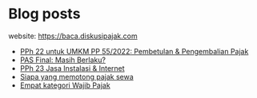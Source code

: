 # Blog posts

website: https://baca.diskusipajak.com

<!-- BLOG-POST-LIST:START -->
- [PPh 22 untuk UMKM PP 55/2022: Pembetulan &amp; Pengembalian Pajak](https://baca.diskusipajak.com/pph-22-untuk-umkm-pp-55-2022-pembetulan-pengembalian-pajak/)
- [PAS Final: Masih Berlaku?](https://baca.diskusipajak.com/pas-final-masih-berlaku/)
- [PPh 23 Jasa Instalasi &amp; Internet](https://baca.diskusipajak.com/pph-23-jasa-instalasi-internet/)
- [Siapa yang memotong pajak sewa](https://baca.diskusipajak.com/siapa-yang-memotong-pajak-sewa/)
- [Empat kategori Wajib Pajak](https://baca.diskusipajak.com/empat-kategori-wajib-pajak/)
<!-- BLOG-POST-LIST:END -->

<!--
**kelaspajak/kelaspajak** is a ✨ _special_ ✨ repository because its `README.md` (this file) appears on your GitHub profile.

Here are some ideas to get you started:

- 🔭 I’m currently working on ...
- 🌱 I’m currently learning ...
- 👯 I’m looking to collaborate on ...
- 🤔 I’m looking for help with ...
- 💬 Ask me about ...
- 📫 How to reach me: ...
- 😄 Pronouns: ...
- ⚡ Fun fact: ...
-->
